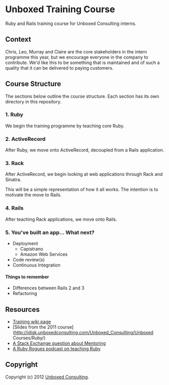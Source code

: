 # Unboxed Training Course

Ruby and Rails training course for Unboxed Consulting interns.

## Context

Chris, Leo, Murray and Claire are the core stakeholders in the intern programme this year, but we encourage everyone in the company to contribute. We'd like this to be something that is maintained and of such a quality that it can be delivered to paying customers.

## Course Structure

The sections below outline the course structure. Each section has its own directory in this repository.

### 1. Ruby

We begin the training programme by teaching core Ruby.

### 2. ActiveRecord

After Ruby, we move onto ActiveRecord, decoupled from a Rails application.

### 3. Rack

After ActiveRecord, we begin looking at web applications through Rack and Sinatra.

This will be a simple representation of how it all works. The intention is to motivate the move to Rails.

### 4. Rails

After teaching Rack applications, we move onto Rails.

### 5. You've built an app... What next?

* Deployment
  * Capistrano
  * Amazon Web Services
* Code review(s)
* Continuous Integration

#### Things to remember

* Differences between Rails 2 and 3
* Refactoring

## Resources

* [Training wiki page](https://wiki.unboxedconsulting.com/wiki/Training)
* [Slides from the 2011 course](http://idisk.unboxedconsulting.com/Unboxed_Consulting/Unboxed Courses/Ruby/)
* [A Stack Exchange question about Mentoring](http://programmers.stackexchange.com/questions/138396/how-to-mentor-a-junior-developer)
* [A Ruby Rogues podcast on teaching Ruby](http://rubyrogues.com/027-rr-teaching-ruby/)

## Copyright

Copyright (c) 2012 [Unboxed
Consulting](http://www.unboxedconsulting.com).